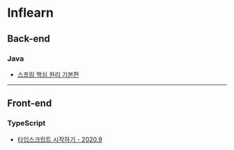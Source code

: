 # Inflearn

## Back-end

### Java

- [스프링 핵심 원리 기본편](https://github.com/seolys/java-spring-learn)

---

## Front-end

### TypeScript

- [타입스크립트 시작하기 - 2020.9](./contents/frontend/typescript/typescript_start.md)
